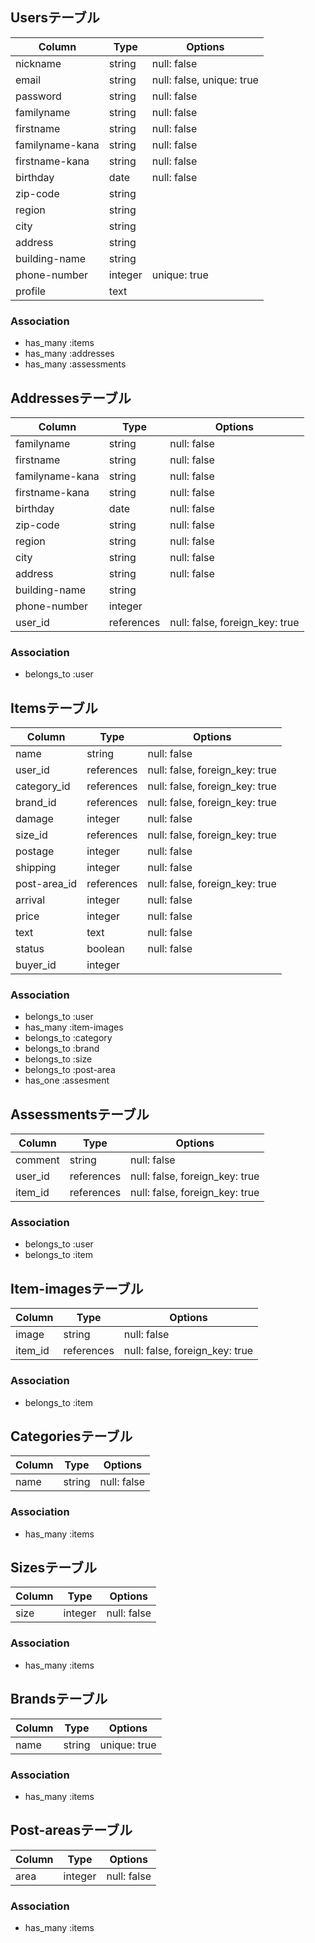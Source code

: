 ## Usersテーブル

|Column|Type|Options|
|------|----|-------|
|nickname|string|null: false|
|email|string|null: false, unique: true|
|password|string|null: false|
|familyname|string|null: false|
|firstname|string|null: false|
|familyname-kana|string|null: false|
|firstname-kana|string|null: false|
|birthday|date|null: false|
|zip-code|string||
|region|string||
|city|string||
|address|string||
|building-name|string||
|phone-number|integer|unique: true|
|profile|text||

### Association
- has_many :items
- has_many :addresses
- has_many :assessments


## Addressesテーブル

|Column|Type|Options|
|------|----|-------|
|familyname|string|null: false|
|firstname|string|null: false|
|familyname-kana|string|null: false|
|firstname-kana|string|null: false|
|birthday|date|null: false|
|zip-code|string|null: false|
|region|string|null: false|
|city|string|null: false|
|address|string|null: false|
|building-name|string||
|phone-number|integer||
|user_id|references|null: false, foreign_key: true|

### Association
- belongs_to :user


## Itemsテーブル

|Column|Type|Options|
|------|----|-------|
|name|string|null: false|
|user_id|references|null: false, foreign_key: true|
|category_id|references|null: false, foreign_key: true|
|brand_id|references|null: false, foreign_key: true|
|damage|integer|null: false|
|size_id|references|null: false, foreign_key: true|
|postage|integer|null: false|
|shipping|integer|null: false|
|post-area_id|references|null: false, foreign_key: true|
|arrival|integer|null: false|
|price|integer|null: false|
|text|text|null: false|
|status|boolean|null: false|
|buyer_id|integer||


### Association
- belongs_to :user
- has_many :item-images
- belongs_to :category
- belongs_to :brand
- belongs_to :size
- belongs_to :post-area
- has_one :assesment

## Assessmentsテーブル

|Column|Type|Options|
|------|----|-------|
|comment|string|null: false|
|user_id|references|null: false, foreign_key: true|
|item_id|references|null: false, foreign_key: true|

### Association
- belongs_to :user
- belongs_to :item


## Item-imagesテーブル

|Column|Type|Options|
|------|----|-------|
|image|string|null: false|
|item_id|references|null: false, foreign_key: true|

### Association
- belongs_to :item


## Categoriesテーブル

|Column|Type|Options|
|------|----|-------|
|name|string|null: false|

### Association
- has_many :items


## Sizesテーブル

|Column|Type|Options|
|------|----|-------|
|size|integer|null: false|

### Association
- has_many :items


## Brandsテーブル

|Column|Type|Options|
|------|----|-------|
|name|string|unique: true|

### Association
- has_many :items


## Post-areasテーブル

|Column|Type|Options|
|------|----|-------|
|area|integer|null: false|

### Association
- has_many :items